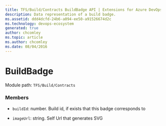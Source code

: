 ```yaml
---
title: TFS/Build/Contracts BuildBadge API | Extensions for Azure DevOps Services
description: Data representation of a build badge.
ms.assetid: ddd4dcfd-24b6-a094-ee50-a91526674d2c
ms.technology: devops-ecosystem
generated: true
author: chcomley
ms.topic: article
ms.author: chcomley
ms.date: 08/04/2016
---
```


# BuildBadge

Module path: `TFS/Build/Contracts`

### Members

- `buildId`: number. Build id, if exists that this badge corresponds to

- `imageUrl`: string. Self Url that generates SVG

